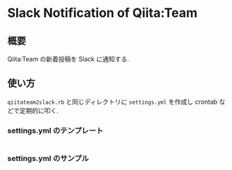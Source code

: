 # Slack Notification of Qiita:Team

## 概要

Qiita:Team の新着投稿を Slack に通知する.

## 使い方

``qiitateam2slack.rb`` と同じディレクトリに ``settings.yml`` を作成し crontab などで定期的に叩く.

### settings.yml のテンプレート

```settings.yml

```

### settings.yml のサンプル

```settings.yml

```
